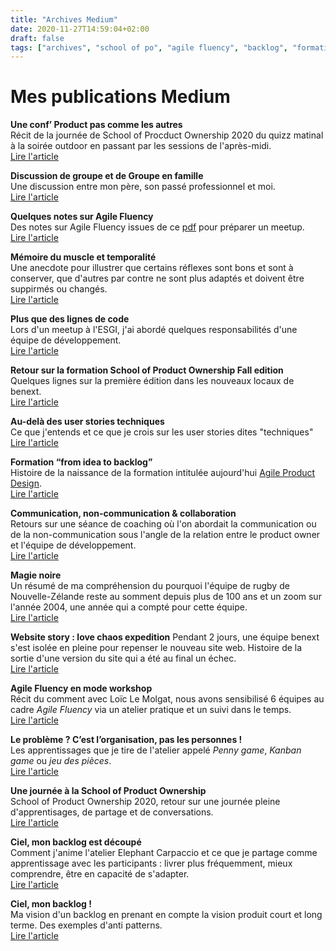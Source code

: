 ```yaml
---
title: "Archives Medium"
date: 2020-11-27T14:59:04+02:00
draft: false
tags: ["archives", "school of po", "agile fluency", "backlog", "formation"]
---
```


# Mes publications Medium

**Une conf’ Product pas comme les autres**  
Récit de la journée de School of Procduct Ownership 2020 du quizz matinal à la soirée outdoor en passant par les sessions de l'après-midi.  
[Lire l'article](https://medium.com/benextcompany/une-conf-product-pas-comme-les-autres-cb1e57af8b78)
  
**Discussion de groupe et de Groupe en famille**  
Une discussion entre mon père, son passé professionnel et moi.  
[Lire l'article](https://medium.com/@nils.lesieur/discussion-de-groupe-et-de-groupe-en-famille-dc247a1af364)
    
**Quelques notes sur Agile Fluency**  
Des notes sur Agile Fluency issues de ce [pdf]() pour préparer un meetup.  
[Lire l'article](https://medium.com/benextcompany/quelques-notes-sur-agile-fluency-1af822cc3ab7)
  

**Mémoire du muscle et temporalité**  
Une anecdote pour illustrer que certains réflexes sont bons et sont à conserver, que d'autres par contre ne sont plus adaptés et doivent être suppirmés ou changés.  
[Lire l'article](https://medium.com/benextcompany/m%C3%A9moire-du-muscle-et-temporalit%C3%A9-1be6472b772)
  

**Plus que des lignes de code**  
Lors d'un meetup à l'ESGI, j'ai abordé quelques responsabilités d'une équipe de développement.  
[Lire l'article](https://medium.com/@nils.lesieur/plus-que-des-lignes-de-code-8804866464cc)
  

**Retour sur la formation School of Product Ownership Fall edition**  
Quelques lignes sur la première édition dans les nouveaux locaux de benext.  
[Lire l'article](https://medium.com/benextcompany/retour-sur-la-formation-school-of-product-ownership-fall-edition-82b6f811ec82)
  

**Au-delà des user stories techniques**  
Ce que j'entends et ce que je crois sur les user stories dites "techniques"   
[Lire l'article](https://medium.com/@nils.lesieur/au-del%C3%A0-des-user-stories-techniques-cff8bed9efb8)
  

**Formation “from idea to backlog”**  
Histoire de la naissance de la formation intitulée aujourd'hui [Agile Product Design](https://formation.benextcompany.com/).   
[Lire l'article](https://medium.com/@nils.lesieur/formation-from-idea-to-backlog-b8a8cbba3b17)
  

**Communication, non-communication & collaboration**  
Retours sur une séance de coaching où l'on abordait la communication ou de la non-communication sous l'angle de la relation entre le product owner et l'équipe de développement.  
[Lire l'article](https://medium.com/@nils.lesieur/la-communication-cest-50-50-1a3b263e0a37)
  

**Magie noire**  
Un résumé de ma compréhension du pourquoi l'équipe de rugby de Nouvelle-Zélande reste au somment depuis plus de 100 ans et un zoom sur l'année 2004, une année qui a compté pour cette équipe.  
[Lire l'article](https://medium.com/@nils.lesieur/magie-noire-7fe8d46d17bd)
  

**Website story : love chaos expedition** 
Pendant 2 jours, une équipe benext s'est isolée en pleine pour repenser le nouveau site web. Histoire de la sortie d'une version du site qui a été au final un échec.  
[Lire l'article](https://medium.com/@nils.lesieur/website-story-love-chaos-expedition-c89f54a54a2d)
  

**Agile Fluency en mode workshop**  
Récit du comment avec Loïc Le Molgat, nous avons sensibilisé 6 équipes au cadre *Agile Fluency* via un atelier pratique et un suivi dans le temps.    
[Lire l'article](https://medium.com/benextcompany/agile-fluency-en-mode-workshop-c36a37b52f92)
  

**Le problème ? C’est l’organisation, pas les personnes !**  
Les apprentissages que je tire de l'atelier appelé *Penny game*, *Kanban game* ou *jeu des pièces*.  
[Lire l'article](https://medium.com/benextcompany/le-probl%C3%A8me-cest-l-organisation-pas-les-personnes-b403de8f5e5)
  

**Une journée à la School of Product Ownership**  
School of Product Ownership 2020, retour sur une journée pleine d'apprentisages, de partage et de conversations.  
[Lire l'article](https://medium.com/@nils.lesieur/une-journ%C3%A9e-%C3%A0-la-school-of-product-ownership-b7dd37a5bf3a)
  

**Ciel, mon backlog est découpé**  
Comment j'anime l'atelier Elephant Carpaccio et ce que je partage comme apprentissage avec les participants : livrer plus fréquemment, mieux comprendre, être en capacité de s'adapter.  
[Lire l'article](https://medium.com/@nils.lesieur/ciel-mon-backlog-est-d%C3%A9coup%C3%A9-430f3465596a)
  

**Ciel, mon backlog !**  
Ma vision d'un backlog en prenant en compte la vision produit court et long terme. Des exemples d'anti patterns.  
[Lire l'article](https://medium.com/benextcompany/ciel-mon-backlog-9452bfa419a2)
  